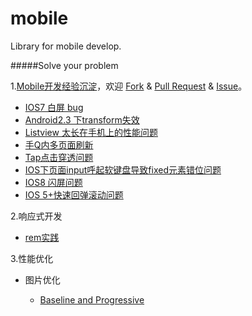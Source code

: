 mobile
======

Library for mobile develop.

#####Solve your problem

1.[Mobile开发经验沉淀](https://github.com/imweb/mobile/issues/2)，欢迎 [Fork](https://github.com/imweb/mobile/fork) & [Pull Request](https://github.com/imweb/mobile/pulls) & [Issue](https://github.com/imweb/mobile/issues)。
+	[IOS7 白屏 bug](https://github.com/imweb/mobile/blob/master/docs/ios7-empty-screen.md)
+	[Android2.3 下transform失效](https://github.com/imweb/mobile/blob/master/docs/transform-not-work-under-android23.md)
+	[Listview 太长在手机上的性能问题](https://github.com/imweb/mobile/blob/master/docs/listview-toolong.md)
+	[手Q内多页面刷新](https://github.com/imweb/mobile/blob/master/docs/multipage-refresh.md)
+	[Tap点击穿透问题](https://github.com/imweb/mobile/blob/master/docs/tap-penetrate.md)
+	[IOS下页面input呼起软键盘导致fixed元素错位问题](https://github.com/imweb/mobile/blob/master/docs/ios-input-fixed.md)
+	[IOS8 闪屏问题](https://github.com/imweb/mobile/blob/master/docs/ios8-splash-screen.md)
+	[IOS 5+快速回弹滚动问题](https://github.com/imweb/mobile/blob/master/docs/ios5%2B-scroll.md)

2.响应式开发
	
+	[rem实践](https://github.com/imweb/mobile/issues/3)

3.性能优化

+	图片优化
	
	+	[Baseline and Progressive](https://github.com/imweb/mobile/issues/4)
